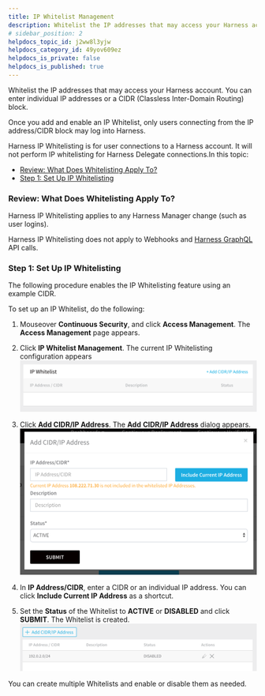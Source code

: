 ```yaml
---
title: IP Whitelist Management
description: Whitelist the IP addresses that may access your Harness account. You can enter individual IP addresses or a CIDR block.
# sidebar_position: 2
helpdocs_topic_id: j2ww8l3yjw
helpdocs_category_id: 49yov609ez
helpdocs_is_private: false
helpdocs_is_published: true
---
```


Whitelist the IP addresses that may access your Harness account. You can enter individual IP addresses or a CIDR (Classless Inter-Domain Routing) block.

Once you add and enable an IP Whitelist, only users connecting from the IP address/CIDR block may log into Harness.  
  
Harness IP Whitelisting is for user connections to a Harness account. It will not perform IP whitelisting for Harness Delegate connections.In this topic:

* [Review: What Does Whitelisting Apply To?](#review_what_does_whitelisting_apply_to)
* [Step 1: Set Up IP Whitelisting](access-management.md#step-1-set-up-ip-whitelisting)

### Review: What Does Whitelisting Apply To?

Harness IP Whitelisting applies to any Harness Manager change (such as user logins).

Harness IP Whitelisting does not apply to Webhooks and [Harness GraphQL](../../../firstgen-fa-qs/harness-graph-ql-api-faqs.md) API calls.

### Step 1: Set Up IP Whitelisting

The following procedure enables the IP Whitelisting feature using an example CIDR.

To set up an IP Whitelist, do the following:

1. Mouseover **Continuous Security**, and click **Access Management**. The **Access Management** page appears.
2. Click **IP Whitelist Management**. The current IP Whitelisting configuration appears![](./static/access-management-230.png)

3. Click **Add CIDR/IP Address**. The **Add** **CIDR/IP Address** dialog appears.![](./static/access-management-231.png)

4. In **IP Address/CIDR**, enter a CIDR or an individual IP address. You can click **Include Current IP Address** as a shortcut.
5. Set the **Status** of the Whitelist to **ACTIVE** or **DISABLED** and click **SUBMIT**. The Whitelist is created.![](./static/access-management-232.png)


You can create multiple Whitelists and enable or disable them as needed.

